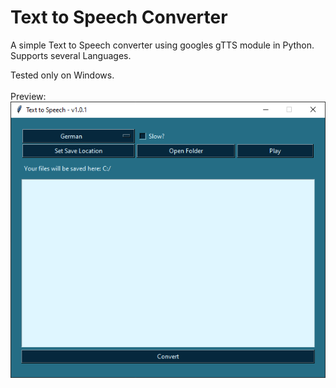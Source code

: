 # Text to Speech Converter

A simple Text to Speech converter using googles gTTS module in Python. Supports several Languages.

Tested only on Windows.
</br></br>
Preview:
</br>
![Preview](tts-preview4.PNG)

